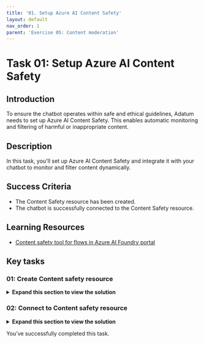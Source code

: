 ```yaml
---
title: '01. Setup Azure AI Content Safety'
layout: default
nav_order: 1
parent: 'Exercise 05: Content moderation'
---
```


# Task 01: Setup Azure AI Content Safety

## Introduction

To ensure the chatbot operates within safe and ethical guidelines, Adatum needs to set up Azure AI Content Safety. This enables automatic monitoring and filtering of harmful or inappropriate content.

## Description

In this task, you'll set up Azure AI Content Safety and integrate it with your chatbot to monitor and filter content dynamically.

## Success Criteria

 - The Content Safety resource has been created.
 - The chatbot is successfully connected to the Content Safety resource.

## Learning Resources

- [Content safety tool for flows in Azure AI Foundry portal](https://learn.microsoft.com/en-us/azure/ai-studio/how-to/prompt-flow-tools/content-safety-tool#outputs)
 
## Key tasks

### 01: Create Content safety resource

<details markdown="block">
<summary><strong>Expand this section to view the solution</strong></summary>

1. To connect the content safety tool to the prompt flow, you’ll need to first create a **Content safety** resource. Return to the tab with the Azure portal, and select the search box at the top. Enter **content**, then select **Content safety**.

    ![fshthwt1.jpg](../media/fshthwt1.jpg)

1. Select **Create Content Safety**.

1. On the **Create Content Safety** page, select your resource group and region (these may differ from the screenshot), name the resource **csfilter-1**, and set the **Pricing tier** to **Free F0**.

1. Select **Review + Create**, then select **Create**.

    ![pus1t2wh.jpg](../media/pus1t2wh.jpg)

</details>

### 02: Connect to Content safety resource

<details markdown="block">
<summary><strong>Expand this section to view the solution</strong></summary>
    
1. Once the resource is created, return to the tab with **project1** and open the **Management center**.

1. On the **Overview** tab for **project1**, select **+ New connection** at the bottom of the window.

    ![lt05xuk6.jpg](../media/lt05xuk6.jpg)

1. On the **Add a connection to external assets** page, select **Azure AI Content Safety**, then select **Add connection** next to the **csfilter-1** resource that was just created.

    ![0t4z1njb.jpg](../media/0t4z1njb.jpg)

1. Close the connection window and return to the project by selecting **Go to project** at the bottom of the left menu. 

1. Return to **chatflow1** by selecting **Prompt flow** from the left menu.

1. Select **+ More tools** at the top, then select **Content Safety (Text Analyze)**.

    ![6wyqukrt.jpg](../media/6wyqukrt.jpg)

1. This will add a node to the bottom of the flow and jump to it. Enter **contentsafety** for the node name, then select **Add**.

    {: .important }
    > The content safety tool enables moderation of user queries by filtering text that contains violence, self-harm, hate speech, or sexual content. Once activated, the tool allows for customized filtering levels for each category, prompting the user and logging relevant data when a filter condition is triggered. 
    > 
    > It’s important to note that the filter doesn’t block queries entirely but flags them based on the set criteria. While the content safety tool is particularly useful for open-source models or those lacking built-in moderation, the gpt-4o-mini model used here already includes integrated content moderation that automatically blocks harmful queries.

1. Once the node has been added, you'll see multiple settings for it. Use the dropdown menus to set the **connection** to **csfilter1**, set the **text** to **${inputs.query}**, and set the **violence_category** to **low_sensitivity**.

    ![r9om81ll.jpg](../media/r9om81ll.jpg)

</Details>

You’ve successfully completed this task.
